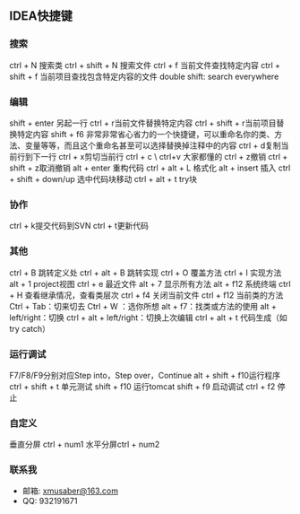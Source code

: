 ## IDEA快捷键

### 搜索
ctrl + N 搜索类
ctrl + shift + N 搜索文件
ctrl + f 当前文件查找特定内容
ctrl + shift + f 当前项目查找包含特定内容的文件
double shift: search everywhere

### 编辑
shift + enter 另起一行
ctrl + r当前文件替换特定内容
ctrl + shift + r当前项目替换特定内容
shift + f6 非常非常省心省力的一个快捷键，可以重命名你的类、方法、变量等等，而且这个重命名甚至可以选择替换掉注释中的内容
ctrl + d复制当前行到下一行
ctrl + x剪切当前行
ctrl + c \ ctrl+v 大家都懂的
ctrl + z撤销
ctrl + shift + z取消撤销
alt + enter 重构代码
ctrl + alt + L 格式化
alt + insert 插入
ctrl + shift + down/up 选中代码块移动
ctrl + alt + t try块

### 协作
ctrl + k提交代码到SVN
ctrl + t更新代码

### 其他
ctrl + B 跳转定义处
ctrl + alt + B 跳转实现
ctrl + O 覆盖方法
ctrl + I 实现方法
alt + 1 project视图
ctrl + e 最近文件
alt + 7 显示所有方法
alt + f12 系统终端
ctrl + H 查看继承情况，查看类层次
ctrl + f4 关闭当前文件
ctrl + f12 当前类的方法
Ctrl + Tab：切来切去
Ctrl + W ：选你所想
alt + f7：找类或方法的使用
alt + left/right：切换
ctrl + alt + left/right：切换上次编辑
ctrl + alt + t 代码生成（如try catch）

### 运行调试
F7/F8/F9分别对应Step into，Step over，Continue
alt + shift + f10运行程序
ctrl + shift + t 单元测试 
shift + f10 运行tomcat
shift + f9 启动调试
ctrl + f2 停止

### 自定义
垂直分屏 ctrl + num1
水平分屏ctrl + num2

### 联系我

- 邮箱: xmusaber@163.com
- QQ: 932191671